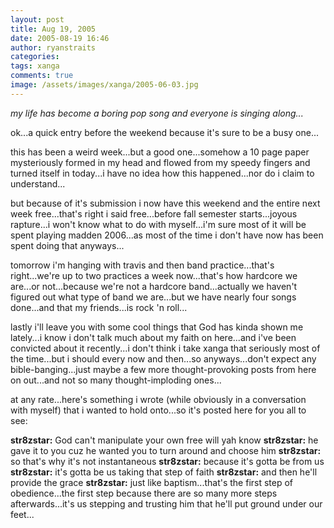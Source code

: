 ```yaml
---
layout: post
title: Aug 19, 2005
date: 2005-08-19 16:46
author: ryanstraits
categories:
tags: xanga
comments: true
image: /assets/images/xanga/2005-06-03.jpg
---
```

<em>my life has become a boring pop song and everyone is singing along...</em>

ok...a quick entry before the weekend because it's sure to be a busy one...

<!-- break -->

this has been a weird week...but a good one...somehow a 10 page paper mysteriously formed in my head and flowed from my speedy fingers and turned itself in today...i have no idea how this happened...nor do i claim to understand...

but because of it's submission i now have this weekend and the entire next week free...that's right i said free...before fall semester starts...joyous rapture...i won't know what to do with myself...i'm sure most of it will be spent playing madden 2006...as most of the time i don't have now has been spent doing that anyways...

tomorrow i'm hanging with travis and then band practice...that's right...we're up to two practices a week now...that's how hardcore we are...or not...because we're not a hardcore band...actually we haven't figured out what type of band we are...but we have nearly four songs done...and that my friends...is rock 'n roll...

lastly i'll leave you with some cool things that God has kinda shown me lately...i know i don't talk much about my faith on here...and i've been convicted about it recently...i don't think i take xanga that seriously most of the time...but i should every now and then...so anyways...don't expect any bible-banging...just maybe a few more thought-provoking posts from here on out...and not so many thought-imploding ones...

at any rate...here's something i wrote (while obviously in a conversation with myself) that i wanted to hold onto...so it's posted here for you all to see:

<strong>str8zstar:</strong> God can't manipulate your own free will yah know
<strong>str8zstar:</strong> he gave it to you cuz he wanted you to turn around and choose him
<strong>str8zstar:</strong> so that's why it's not instantaneous
<strong>str8zstar:</strong> because it's gotta be from us
<strong>str8zstar:</strong> it's gotta be us taking that step of faith
<strong>str8zstar:</strong> and then he'll provide the grace
<strong>str8zstar:</strong> just like baptism...that's the first step of obedience...the first step because there are so many more steps afterwards...it's us stepping and trusting him that he'll put ground under our feet...
